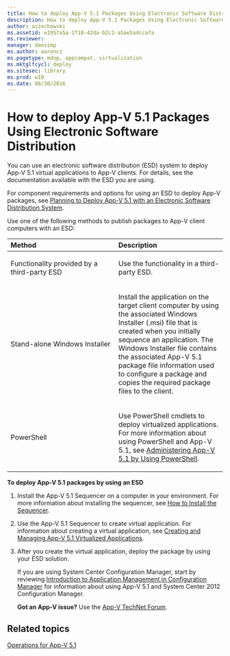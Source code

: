 ```yaml
---
title: How to deploy App-V 5.1 Packages Using Electronic Software Distribution
description: How to deploy App-V 5.1 Packages Using Electronic Software Distribution
author: aczechowski
ms.assetid: e1957a5a-1f18-42da-b2c1-a5ae5a4cca7a
ms.reviewer: 
manager: dansimp
ms.author: aaroncz
ms.pagetype: mdop, appcompat, virtualization
ms.mktglfcycl: deploy
ms.sitesec: library
ms.prod: w10
ms.date: 08/30/2016
---
```



# How to deploy App-V 5.1 Packages Using Electronic Software Distribution


You can use an electronic software distribution (ESD) system to deploy App-V 5.1 virtual applications to App-V clients. For details, see the documentation available with the ESD you are using.

For component requirements and options for using an ESD to deploy App-V packages, see [Planning to Deploy App-V 5.1 with an Electronic Software Distribution System](planning-to-deploy-app-v-51-with-an-electronic-software-distribution-system.md).

Use one of the following methods to publish packages to App-V client computers with an ESD:

<table>
<colgroup>
<col width="50%" />
<col width="50%" />
</colgroup>
<thead>
<tr class="header">
<th align="left">Method</th>
<th align="left">Description</th>
</tr>
</thead>
<tbody>
<tr class="odd">
<td align="left"><p>Functionality provided by a third-party ESD</p></td>
<td align="left"><p>Use the functionality in a third-party ESD.</p></td>
</tr>
<tr class="even">
<td align="left"><p>Stand-alone Windows Installer</p></td>
<td align="left"><p>Install the application on the target client computer by using the associated Windows Installer (.msi) file that is created when you initially sequence an application. The Windows Installer file contains the associated App-V 5.1 package file information used to configure a package and copies the required package files to the client.</p></td>
</tr>
<tr class="odd">
<td align="left"><p>PowerShell</p></td>
<td align="left"><p>Use PowerShell cmdlets to deploy virtualized applications. For more information about using PowerShell and App-V 5.1, see <a href="administering-app-v-51-by-using-powershell.md" data-raw-source="[Administering App-V 5.1 by Using PowerShell](administering-app-v-51-by-using-powershell.md)">Administering App-V 5.1 by Using PowerShell</a>.</p></td>
</tr>
</tbody>
</table>

 

**To deploy App-V 5.1 packages by using an ESD**

1.  Install the App-V 5.1 Sequencer on a computer in your environment. For more information about installing the sequencer, see [How to Install the Sequencer](how-to-install-the-sequencer-51beta-gb18030.md).

2.  Use the App-V 5.1 Sequencer to create virtual application. For information about creating a virtual application, see [Creating and Managing App-V 5.1 Virtualized Applications](creating-and-managing-app-v-51-virtualized-applications.md).

3.  After you create the virtual application, deploy the package by using your ESD solution.

    If you are using System Center Configuration Manager, start by reviewing [Introduction to Application Management in Configuration Manager](https://go.microsoft.com/fwlink/?LinkId=281816) for information about using App-V 5.1 and System Center 2012 Configuration Manager.

    **Got an App-V issue?** Use the [App-V TechNet Forum](https://social.technet.microsoft.com/Forums/home?forum=mdopappv).

## Related topics


[Operations for App-V 5.1](operations-for-app-v-51.md)

 

 





